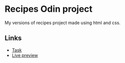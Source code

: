# Recipes Odin project
My versions of recipes project made using html and css.

## Links
- [Task](https://www.theodinproject.com/lessons/foundations-recipes)
- [Live preview](https://rudajura.github.io/odin-recipes/)